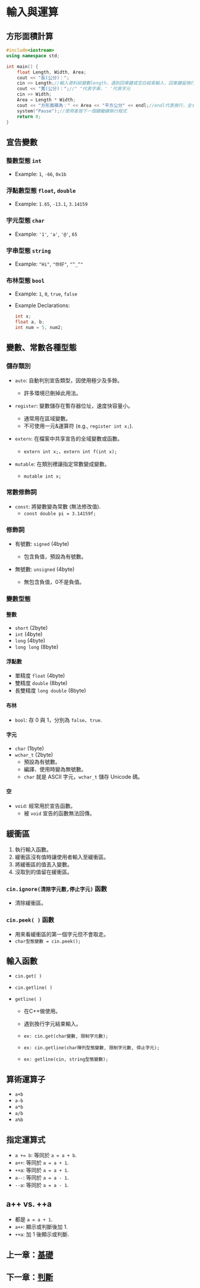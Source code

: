 # 輸入與運算

## 方形面積計算

```cpp
#include<iostream>
using namespace std;

int main() {
    float Length, Width, Area;
    cout << "長(公分)：";
    cin >> Length;//輸入資料給變數length，遇到回車鍵或空白結束輸入，回車鍵留換行字元在緩衝區
    cout << "寬(公分)：";//" "代表字串，' '代表字元
    cin >> Width;
    Area = Length * Width;
    cout << "方形面積為：" << Area << "平方公分" << endl;//endl代表換行，全名end line
    system("Pause");//使用者按下一個鍵繼續執行程式
    return 0;
}
```

## 宣告變數

### 整數型態 `int`
- Example: `1`, `-66`, `0x1b`

### 浮點數型態 `float`, `double`
- Example: `1.65`, `-13.1`, `3.14159`

### 字元型態 `char`
- Example: `'1'`, `'a'`, `'@'`, `65`

### 字串型態 `string`
- Example: `"Hi"`, `"你好"`, `"^_^"`

### 布林型態 `bool`
- Example: `1`, `0`, `true`, `false`

- Example Declarations:
  ```cpp
  int x;
  float a, b;
  int num = 5, num2;
  ```
  
## 變數、常數各種型態

### 儲存類別

- `auto`: 自動判別宣告類型，因使用極少及多餘。
  - 許多環境已刪掉此用法。

- `register`: 變數儲存在暫存器位址，速度快容量小。
  - 通常用在區域變數。
  - 不可使用一元&運算符 (e.g., `register int x;`).

- `extern`: 在檔案中共享宣告的全域變數或函數。
  - `extern int x;`、`extern int f(int x);`

- `mutable`: 在類別裡讓指定常數變成變數。
  - `mutable int x;`

### 常數修飾詞

- `const`: 將變數變為常數 (無法修改值).
  - `const double pi = 3.14159f;`

### 修飾詞

- 有號數: `signed` (4byte)
  - 包含負值，預設為有號數。

- 無號數: `unsigned` (4byte)
  - 無包含負值，0不是負值。

### 變數型態

#### 整數

- `short` (2byte)
- `int` (4byte)
- `long` (4byte)
- `long long` (8byte)

#### 浮點數

- 單精度 `float` (4byte)
- 雙精度 `double` (8byte)
- 長雙精度 `long double` (8byte)

#### 布林

- `bool`: 存 0 與 1，分別為 `false`、`true`.

#### 字元

- `char` (1byte)
- `wchar_t` (2byte)
  - 預設為有號數。
  - 編譯、使用時變為無號數。
  - `char` 就是 ASCII 字元，`wchar_t` 儲存 Unicode 碼。

#### 空

- `void`: 經常用於宣告函數。
  - 被 `void` 宣告的函數無法回傳。

## 緩衝區

1. 執行輸入函數。
2. 緩衝區沒有值時讓使用者輸入至緩衝區。
3. 將緩衝區的值丟入變數。
4. 沒取到的值留在緩衝區。

### `cin.ignore(清除字元數,停止字元)` 函數

- 清除緩衝區。

### `cin.peek( )` 函數

- 用來看緩衝區的第一個字元但不會取走。
- `char型態變數 = cin.peek();`

## 輸入函數

- `cin.get( )`
- `cin.getline( )`
- `getline( )`

  - 在C++做使用。
  - 遇到換行字元結束輸入。

  - `ex: cin.get(char變數, 限制字元數);`
  - `ex: cin.getline(char陣列型態變數, 限制字元數, 停止字元);`
  - `ex: getline(cin, string型態變數);`

## 算術運算子

- `a+b`
- `a-b`
- `a*b`
- `a/b`
- `a%b`

## 指定運算式

- `a += b`: 等同於 `a = a + b`.
- `a++`: 等同於 `a = a + 1`.
- `++a`: 等同於 `a = a + 1`.
- `a--`: 等同於 `a = a - 1`.
- `--a`: 等同於 `a = a - 1`.

## a++ vs. ++a

- 都是 `a = a + 1`.
- `a++`: 顯示或判斷後加 1.
- `++a`: 加 1 後顯示或判斷.

## 上一章：[基礎](https://github.com/xixa3333/C-Plus-Plus-Textbook/blob/main/%E5%9F%BA%E7%A4%8E.md)
## 下一章：[判斷](https://github.com/xixa3333/C-Plus-Plus-Textbook/blob/main/%E5%88%A4%E6%96%B7.md)
